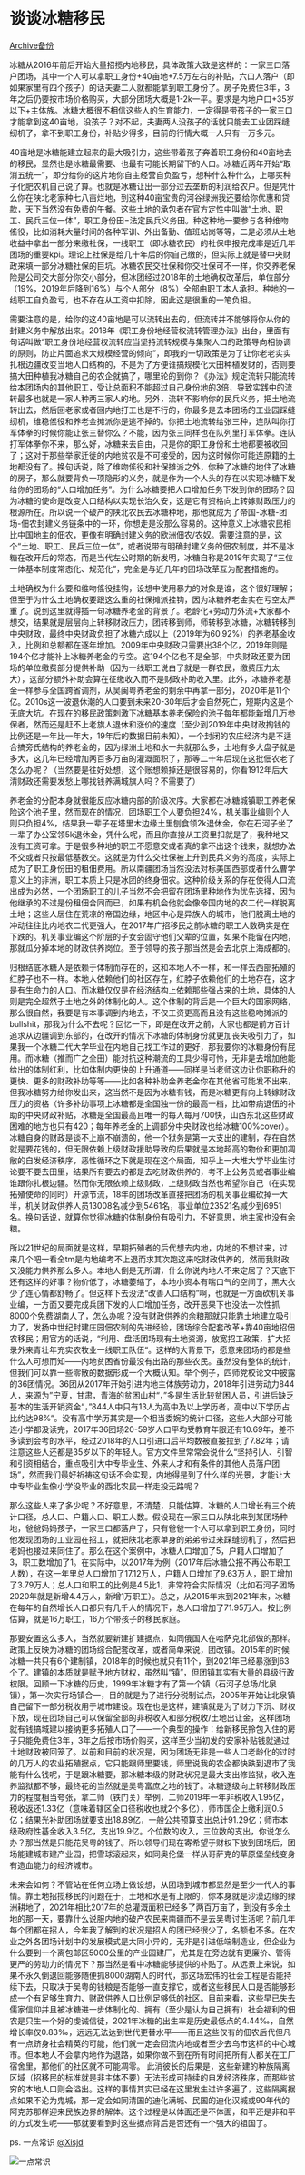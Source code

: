 # 谈谈冰糖移民

[Archive备份](https://archive.ph/vNI02)

冰糖从2016年前后开始大量招揽内地移民，具体政策大致是这样的：一家三口落户团场，其中一个人可以拿职工身份+40亩地+7.5万左右的补贴，六口人落户（即如果家里有四个孩子）的话夫妻二人就都能拿到职工身份了。房子免费住3年，3年之后仍要按市场价格购买，大部分团场大概是1-2k一平。要求是内地户口+35岁以下+主体族。冰糖大概很不相信这些人的生育能力，一定得是带孩子的一家三口才能拿到这40亩地，没孩子？对不起，夫妻两人没孩子的话就只能去工业团踩缝纫机了，拿不到职工身份，补贴少得多，目前的行情大概一人只有一万多元。

40亩地是冰糖能建立起来的最大吸引力，这些带着孩子奔着职工身份和40亩地去的移民，显然也是冰糖最需要、也最有可能长期留下的人口。冰糖近两年开始“取消五统一”，即分给你的这片地你自主经营自负盈亏，想种什么种什么，上哪买种子化肥农机自己说了算。也就是冰糖让出一部分过去垄断的利润给农户。但是凭什么你在陕北老家种七八亩烂地，到这种40亩宝贵的河谷绿洲我还要给你优惠和贷款，天下当然没有免费的午餐。这些土地的承包者在官方定性中叫做“土地、职工、民兵三位一体”，职工身份田=法定民兵义务田。种这种地一要参与各种维吻傜役，比如消耗大量时间的各种军训、外出备勤、值班站岗等等，二是必须从土地收益中拿出一部分来缴社保，一线职工（即冰糖农民）的社保申报完成率是近几年团场的重要kpi。理论上社保是给几十年后的你自己缴的，但实际上就是替中央财政来填一部分冰糖社保的巨坑。冰糖农民交社保和你交社保可不一样，你交养老保险是公司交大部分你交小部分，但冰团经过2018年的土地确权改革后，单位部分（19%，2019年后降到16%）与个人部分（8%）全部由职工本人承担。种地的一线职工自负盈亏，也不存在从工资中扣除，因此这是很重的一笔负担。

需要注意的是，给你的这40亩地是可以流转出去的，但流转并不能够将你从你的封建义务中解放出来。2018年《职工身份地经营权流转管理办法》出台，里面有句话叫做“职工身份地经营权流转应当坚持流转规模与集聚人口的政策导向相协调的原则，防止片面追求大规模经营的倾向”，即我的一切政策是为了让你老老实实扎根边疆改变当地人口结构的，不是为了方便谁搞规模化大田种植发财的，否则要搞大田种植我冰糖自己的农企就搞了，哪里轮的到你？《办法》规定流转只能流转给本团场内的其他职工，受让总面积不能超过自己身份地的3倍，导致实践中的流转最多也就是一家人种两三家人的地。另外，流转不影响你的民兵义务，把土地流转出去，然后回老家或者回内地打工也是不行的，你最多是去本团场的工业园踩缝纫机，维稳傜役和养老金摊派你是逃不掉的。你把土地流转给张三种，连队叫你打军体拳的时候你能让张三替你么？不能，因为张三同样也在队列里打军体拳。连队打军体拳你不来，那么好，冰糖来去自由，只是你的职工身份和土地都要被收回了；这对于那些举家迁徙的内地贫农是不可接受的，因为这时候你可能连原籍的土地都没有了。换句话说，除了维吻傜役和社保摊派之外，你种了冰糖的地住了冰糖的房子，那么就要背负一项隐形的义务，就是作为一个人头的存在以实现冰糖下发给你的团场的“人口增加任务”。为什么冰糖要把人口增加任务下发到你的团场？因为冰糖的使命是改变人口结构以实现长治久安，这是它有资格向上转嫁财政压力的根源所在。所以说一个破产的陕北农民去冰糖种地，那他就成为了帝国-冰糖-团场-佃农封建义务链条中的一环，你想走是没那么容易的。这种意义上冰糖农民相比中国地主的佃农，更像有明确封建义务的欧洲佃农/农奴。需要注意的是，这个“土地、职工、民兵三位一体”，或者说带有明确封建义务的佃农制度，并不是冰糖在改开后的常态，而是当代左公时期的新发明，冰糖自称是2019年实现了“三位一体基本制度常态化、规范化”，完全是与近几年的团场改革互为配套措施的。

土地确权为什么要和维吻傜役挂钩，设想中使用暴力的对象是谁，这个很好理解；但至于为什么土地确权要跟这么重的社保摊派挂钩，因为冰糖养老金实在亏空太严重了。说到这里就得插一句冰糖养老金的背景了。老龄化+劳动力外流+大家都不想交，结果就是层层向上转移财政压力，团转移到师，师转移到冰糖，冰糖转移到中央财政，最终中央财政负担了冰糖六成以上（2019年为60.92%）的养老基金收入，比例和总额都在逐年增加。2009年中央财政只需要出38个亿，2019年则是194个亿才能补上冰糖养老金的亏空。这194个亿也不是全部，中央财政还要为团场的单位缴费部分提供补助（因为一线职工说白了就是一群农民，缴费压力太大），这部分额外补助会算在征缴收入而不是财政补助收入里。此外，冰糖养老基金一样参与全国跨省调剂，从吴闽粤养老金的剩余中再拿一部分，2020年是11个亿。2010s这一波退休潮的人口要到未来20-30年后才会自然死亡，短期内这是个无底大坑。在现在的移民政策刺激下冰糖基本养老保险的池子每年都能新增几万参保者，然而还是赶不上老旗人退休和涨价的速度（至少到2019年中央财政掏钱的比例还是一年比一年大，19年后的数据目前未知）。一个封闭的农庄经济内是不适合搞旁氏结构的养老金的，因为绿洲土地和水一共就那么多，土地有多大盘子就是多大，这几年已经增加两百多万亩的灌溉面积了，那等二十年后现在这批佃农老了怎么办呢？（当然要是往好处想，这个账想赖掉还是很容易的，你看1912年后大清财政还需要发愁上哪找钱养满城旗人吗？不需要了）

养老金的分配本身就很能反应冰糖内部的阶级次序。大家都在冰糖城镇职工养老保险这个池子里，然而现在的情况，团场职工个人要负担24%，机关事业编则个人则只负担4%，结果我一辈子在塔里木边缘土里刨食领2k退休金，你在石河子坐了一辈子办公室领5k退休金，凭什么呢，而且你直接从工资里扣就是了，我种地又没有工资可拿。于是很多种地的职工不愿意交或者真的拿不出这个钱来，就想办法不交或者只按最低基数交。这就是为什么交社保被上升到民兵义务的高度，实际上成为了职工身份田的租佃费用。所以南疆团场当然没法对标美国西部或者什么曹学意义上的非洲，职工本质上只是冰团的终身佃农。这种阶级关系的存在使得人口流出成为必然，一个团场职工的儿子当然不会把留在团场里种地作为优先选择，因为他继承的不过是份租佃合同而已，如果有机会他就会像帝国内地的农二代一样脱离土地；这些人居住在荒凉的帝国边缘，地区中心是异族人的城市，他们脱离土地的冲动往往比内地农二代更强大，在2017年广招移民之前冰糖的职工人数确实是在下跌的。机关事业编这个阶层的子女会固守他们父辈的位置，如果不能留在内地，那就瓜分掉本地的财政供养岗位。至于领导的孩子那当然是会去北京上海成都的。

归根结底冰糖人是依赖于体制而存在的，这和本地人不一样，和一样去西部拓殖的红脖子也不一样。本地人依赖他们的社区存在，红脖子依赖他们的土地存在，这才是有生命力的人口。而冰糖仅仅是在经济结构上依赖那些强占来的土地，具体的人则是完全超然于土地之外的体制化的人。这个体制的背后是一个巨大的国家网络，那么很自然，我要是有本事调到内地去，不仅工资更高而且没有这些稳吻摊派的bullshit，那我为什么不去呢？回忆一下，即是在改开之前，大家也都是前方百计追求从边疆调到东部的，在改开的情况下冰糖的体制身份就更加丧失吸引力了，如果我一个冰糖二代大学毕业在内地自己找工作过的更好，那我要你的冰糖身份有屁用。而冰糖（推而广之全田）能对抗这种潮流的工具少得可怜，无非是去增加他能给出的体制红利，比如体制内更快的上升通道——同样是当老师这边让你职称升的更快、更多的财政补助等等——比如各种补助金养老金你在其他省可能发不出来，但我冰糖努力给你发出来，这当然不是因为冰糖有钱，而是冰糖更有向上转嫁财政压力的资格（许多补助事项上冰糖都是全国独一份的最高一档，比如带病退伍的补助的中央财政补贴，冰糖是全国最高且唯一的每人每月700快，山西东北这些财政困难的地方也只有420；每年养老金的上调部分中央财政也给冰糖100%cover）。冰糖自身的财政是谈不上崩不崩溃的，他一个狱务是第一大支出的建制，存在自然就是要花钱的，但无限依赖上级财政援助导致的后果就是本地超高的物价和更加凋敝的自发经济秩序，恶性循环之下就是现在这个局面，知乎上一大堆大学毕业生讨论要不要去田里，结果所有要去的都是去吃财政供养的，考不上公务员或者事业编谁跟你扎根边疆。然而你无限依赖上级财政，上级财政当然也希望你自己（在实现拓殖使命的同时）开源节流，18年的团场改革直接把团场的机关事业编砍掉一大半，机关财政供养人员13008名减少到5461名，事业单位23521名减少到6951名。换句话说，就算你觉得冰糖的体制身份有吸引力，不好意思，地主家也没有余粮。

所以21世纪的局面就是这样，早期拓殖者的后代想去内地，内地的不想过来，过来几个吧一看全tm是内地编考不上退而求其次跑这来吃财政供养的，然而我财政又没能力供养那么多人。本地人倒是无所谓，什么你说内地人不来定居了？天底下还有这样的好事？物价低了，冰糖萎缩了，本地小资本有喘口气的空间了，黑大衣少了连心情都舒畅了。但这样下去没法“改善人口结构”啊，也就是一方面砍机关事业编，一方面又要完成兵团下发的人口增加任务，改开恶果下也没法一次性抓8000个免费湖南人了，怎么办呢？没有财政供养的余粮那就只能靠土地建立吸引力了，发扬中世纪封建庄园佃农制的先进经验，团场综合配套改革+靠40亩地招佃农移民；用官方的话说，“利用、盘活团场现有土地资源，放宽招工政策，扩大招录外来青壮年充实农牧业一线职工队伍“。这样的大背景下，愿意来团场的都是些什么人可想而知——内地贫困省份最没有出路的那些农民。虽然没有整体的统计，但我们可以靠一些零散的数据形成一个大概认知。举个例子，四师党校论文中披露的36团情况。36团从2017年开始引进内地主体族劳动力，2018年引进劳动力844人，来源为”宁夏，甘肃，青海的贫困山村“，”多是生活比较贫困人员，引进后缺乏基本的生活开销资金“，”844人中只有13人为高中及以上学历者，高中以下学历占比约达98%“。没有高中学历其实是一个相当委婉的统计口径，这些人大部分可能连小学都没读完，2017年36团场20-59岁人口平均受教育年限还有10.69年，差不多读到会考的水平，经过2018年的人口引进口后平均数被直接拉到了7.82年；请注意这些人还都是35岁以下的年轻人。官方文件里常常会说什么“坚持引人、引智和引资相结合，重点吸引大中专毕业生、外来人才和有条件的其他人员落户团场”，然而我们最好祈祷这句话不会实现，内地得是到了什么样的光景，才能让大中专毕业生像小学没毕业的西北农民一样走投无路呢？

那么这些人来了多少呢？不好意思，不清楚，只能估算。冰糖的人口增长有三个统计口径，总人口、户籍人口、职工人数。假设现在一家三口从陕北来到某团场种地，爸爸妈妈孩子，一家三口都落户了，只有爸爸一个人可以拿到职工身份，同时他发现团场的工业园在招工，就把陕北老家单身的弟弟带过来踩缝纫机了，然后把老妈也接过来同住了。那么在这个案例中，冰糖人口增加了5，户籍人口增加了3，职工数增加了1。在实际中，以2017年为例（2017年后冰糖公报不再公布职工人数），在这一年里总人口增加了17.12万人，户籍人口增加了9.63万人，职工增加了3.79万人；总人口和职工的比例是4.5比1，非常符合实际情况（比如石河子团场2020年就是新增4.4万人，新增1万职工）。总之，从2015年末到2021年末，冰糖在每年的自然增长人口都只有几千人的情况下，总人口增加了71.95万人。按比例估算，就是16万职工，16万个带孩子的移民家庭。

那要安置这么多人，当然就要新建扩建据点，如同俄国人在哈萨克北部做的那样。政策上反映为冰糖的团场综合配套改革，或者简单来说，团改镇。2015年的时候冰糖一共只有6个建制镇，2018年的时候也就只有11个，到2021年已经暴涨到63个了。建镇的本质就是赋予地方财权，虽然叫“镇”，但团镇其实有大量的县级行政权限。回顾一下冰糖的历史，1999年冰糖才有了第一个镇（石河子总场/北泉镇），第一次实行场镇合一，目的就是为了进行分税制试点，2005年开始让北泉镇自己留下一部分税收用于城市建设。现在也是这样，建镇就是为了财力下沉、财权下放，现在团场自己可以保留全部的非税收入和部分税收/土地出让金，这样团场就有钱搞城建以接纳更多拓殖人口了——一个典型的操作：给新移民拎包入住的房子只能免费住3年，3年之后按市场价购买，这样至少当初发的安家补贴钱就通过土地财政被回笼了。以前和目前的状况是，因为团场无非是一些人口老龄化的过时的几万人的农业拓殖据点，它只能跟师里要钱，师里说我的农企都快跌到退市了我能有什么钱呢，于是跟冰糖要，那冰糖本级的财政状况是最大支出修监狱，收入连养监狱都不够，最终花的当然就是吴粤富庶之地的钱了。冰糖逐级向上转移财政压力的程度相当夸张，拿二师（铁门关）举例，二师2019年一年非税收入1.95亿，税收返还1.33亿（意味着辖区全口径税收也就2个多亿），师市国企上缴利润0.5亿；结果光补助团场就要支出18.89亿，一般公共预算支出总计91.29亿；师市本级政府性基金收入3.5亿，支出19.9亿。个位数的收入，三位数的支出，你说怎么办？那当然是只能花吴粤的钱了。所以领导们现在寄希望于财权下放到团场后，团场能建城市建产业园，把雪球滚起来，如同奥伦堡一样从哥萨克的草原堡垒线变身有造血能力的经济城市。

未来会如何？不管站在任何立场上做设想，从团场到城市都显然是至少一代人的事情。靠土地招揽移民的问题在于，土地和水是有上限的，你本身就是沙漠边缘的绿洲耕地了，2021年相比2017年的总灌溉面积已经多了两百万亩了，到没有多余土地的那一天，要靠什么说服内地的破产农民来南疆而不是去吴粤讨生活呢？前几年每个团都在招人，今年我了解到的状况是招人的团已经很少了，名额也不多。在农业之外各团场计划中的发展模式是大同小异的，无非是引进低端制造业，但企业为什么要到一个离包邮区5000公里的产业园建厂，尤其是在旁边就有更廉价、管得更严的劳动力的情况下？那当然是看中冰糖能够提供的补贴了。从远景上来说，如果不永久倒退回能够随便抓8000湖南人的时代，那这场宏伟的社会工程是否能持续下去，只取决于吴粤的钱粮是否能够一直支撑它，或者这些移民人口是否能够形成一个有足够生育力、财政供养人口比例足够低的社区。目前来看，这些早已失去儒家信仰并且被冰糖进一步体制化的、拥有（至少是认为自己拥有）社会福利的佃农是只生一个好的虔诚信徒，2021年冰糖的出生率是历史最低点的4.44‰，自然增长率仅0.83‰，远远无法达到世代更替水平——而且这些仅有的佃农后代但凡有一点跻身社会精英的可能，他们就一定会回流内地或者至少去乌市这样的中心城市。但本地人不会拿内地作为退路，如果你做不到在所有时间把所有人都关在工厂宿舍里，那他们的社区就不可能凋零。 此消彼长的后果是，这些新建的种族隔离区域（招移民的标准就是非主体不要）无法形成可持续的自发经济秩序，而那些贫穷的本地人口则会溢出。这样的事情其实已经在这里发生过许多遍了，这些隔离据点如果不沦为鬼城，那一定会如同清国的迪化满城、民国的迪化汉城或90年代的阿克苏那样迎来民族边界的解体。这个过程是以体面还是不体面，和平还是非和平的方式发生呢——那就要看到时这些据点背后是否还有一个强大的祖国了。

ps. 一点常识 [@Xisjd](https://www.zhihu.com/people/zhang-qi-deng)

![一点常识](imgs/一点常识.jpg)
